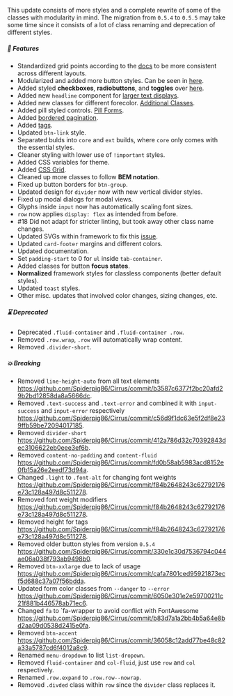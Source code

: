 This update consists of more styles and a complete rewrite of some of the classes with modularity in mind. The migration from `0.5.4` to `0.5.5` may take some time since it consists of a lot of class renaming and deprecation of different styles.

##### 🎉 Features
* Standardized grid points according to the [docs](https://spiderpig86.github.io/Cirrus/0.5.5/docs/utils/index.html#breakpoints) to be more consistent across different layouts.
* Modularized and added more button styles. Can be seen in [here](https://spiderpig86.github.io/Cirrus/0.5.5/docs/buttons/).
* Added styled **checkboxes**, **radiobuttons**, and **toggles** over [here](https://spiderpig86.github.io/Cirrus/0.5.5/docs/forms/index.html#form_controls).
* Added new `headline` component for [larger text displays](https://spiderpig86.github.io/Cirrus/0.5.5/docs/font/index.html#headline).
* Added new classes for different forecolor. [Additional Classes](https://github.com/Spiderpig86/Cirrus/projects/3#card-11119429).
* Added pill styled controls. [Pill Forms](https://github.com/Spiderpig86/Cirrus/projects/3#card-10917017).
* Added [bordered pagination](https://spiderpig86.github.io/Cirrus/0.5.5/docs/layout/index.html#pagination).
* Added [tags](https://spiderpig86.github.io/Cirrus/0.5.5/docs/components/index.html#tags).
* Updated `btn-link` style.
* Separated bulds into `core` and `ext` builds, where `core` only comes with the essential styles.
* Cleaner styling with lower use of `!important` styles.
* Added CSS variables for theme.
* Added [CSS Grid](https://spiderpig86.github.io/Cirrus/0.5.5/docs/layout/grid.html).
* Cleaned up more classes to follow **BEM notation**.
* Fixed up button borders for `btn-group`.
* Updated design for `divider` now with new vertical divider styles.
* Fixed up modal dialogs for modal views.
* Glyphs inside `input` now has automatically scaling font sizes.
* `row` now applies `display: flex` as intended from before.
* #18 Did not adapt for stricter linting, but took away other class name changes.
* Updated SVGs within framework to fix this [issue](https://github.com/Spiderpig86/Cirrus/projects/3#card-23931045).
* Updated `card-footer` margins and different colors.
* Updated documentation.
* Set `padding-start` to 0 for `ul` inside `tab-container`.
* Added classes for button **focus states**.
* **Normalized** framework styles for classless components (better default styles).
* Updated `toast` styles.
* Other misc. updates that involved color changes, sizing changes, etc.

##### ⌛ Deprecated
* Deprecated `.fluid-container` and `.fluid-container .row`.
* Removed `.row.wrap`, `.row` will automatically wrap content.
* Removed `.divider-short`.

##### 💥 Breaking
* Removed `line-height-auto` from all text elements https://github.com/Spiderpig86/Cirrus/commit/b3587c6377f2bc20afd29b2bd12858da8a5666dc.
* Removed `.text-success` and `.text-error` and combined it with `input-success` and `input-error` respectively https://github.com/Spiderpig86/Cirrus/commit/c56d9f1dc63e5f2df8e239ffb59be72094017185.
* Removed `divider-short` https://github.com/Spiderpig86/Cirrus/commit/412a786d32c70392843dec3106622eb0eee3ef6b.
* Removed `content-no-padding` and `content-fluid` https://github.com/Spiderpig86/Cirrus/commit/fd0b58ab5983acd8152e0fb15a26e2eedf73d94a.
* Changed `.light` to `.font-alt` for changing font weights https://github.com/Spiderpig86/Cirrus/commit/f84b2648243c62792176e73c128a497d8c511278.
* Removed font weight modifiers https://github.com/Spiderpig86/Cirrus/commit/f84b2648243c62792176e73c128a497d8c511278.
* Removed height for tags https://github.com/Spiderpig86/Cirrus/commit/f84b2648243c62792176e73c128a497d8c511278.
* Removed older button styles from version `0.5.4` https://github.com/Spiderpig86/Cirrus/commit/330e1c30d7536794c044ae06a038f793ab9498b0.
* Removed `btn-xxlarge` due to lack of usage https://github.com/Spiderpig86/Cirrus/commit/cafa7801ced95921873ecf5d688c37a07f56bdda.
* Updated form color classes from `--danger` to `--error` https://github.com/Spiderpig86/Cirrus/commit/6050e301e2e59700211c21f881b446578ab71ec6.
* Changed `fa` to `fa-wrapper to avoid conflict with FontAwesome  https://github.com/Spiderpig86/Cirrus/commit/b83d7a1a2bb4b5a64e8bd2aa09d0538d2415e0fa.
* Removed `btn-accent`  https://github.com/Spiderpig86/Cirrus/commit/36058c12add77be48c82a33a5787cd6f4012a8c9.
* Renamed `menu-dropdown` to list `list-dropown`.
* Removed `fluid-container` and `col-fluid`, just use `row` and `col` respectively.
* Renamed `.row.expand` to `.row.row--nowrap`.
* Removed `.divded` class within `row` since the `divider` class replaces it.